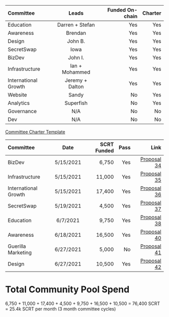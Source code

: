 | Committee | Leads | Funded On-chain | Charter |
| :---         |     :---:      |          ---: | ---: |
| Education   | Darren + Stefan    | Yes    |  Yes    | 
| Awareness   | Brendan    | Yes    |  Yes    | 
| Design   | John B.     | Yes    |  Yes    | 
| SecretSwap   | Iowa    | Yes    |  Yes    | 
| BizDev  | John I.    | Yes    |  Yes    | 
| Infrastructure  | Ian + Mohammed   | Yes    |  Yes    | 
| International Growth  | Jeremy + Dalton    | Yes    |  Yes    | 
| Website   | Sandy | No    |  Yes    | 
| Analytics  | Superfish   | No   |  Yes    | 
| Governance | N/A   | No   |  No   | 
| Dev | N/A   | No   |  No   | 

[Committee Charter Template](https://docs.google.com/document/d/1vEq_BD6wOqVbFCbBcdVJ7XdSnjsECXXOVpsMb0r5bLw/edit?usp=sharing)

| Committee | Date | SCRT Funded | Pass | Link |
| :---         |     :---:      |          ---: | ---: | ---: |
| BizDev| 5/15/2021 | 6,750 | Yes |  [Proposal 34](https://secretnodes.com/secret/chains/secret-2/governance/proposals/34) |
| Infrastructure| 5/15/2021|11,000 | Yes| [Proposal 35](https://secretnodes.com/secret/chains/secret-2/governance/proposals/35)| 
| International Growth | 5/15/2021|  17,400| Yes | [Proposal 36](https://secretnodes.com/secret/chains/secret-2/governance/proposals/36)| 
| SecretSwap| 5/19/2021|4,500 | Yes| [Proposal 37](https://secretnodes.com/secret/chains/secret-2/governance/proposals/37)| 
| Education | 6/7/2021|9,750 | Yes| [Proposal 38](https://secretnodes.com/secret/chains/secret-2/governance/proposals/38)| 
| Awareness| 6/18/2021|16,500 | Yes| [Proposal 40](https://secretnodes.com/secret/chains/secret-2/governance/proposals/40)| 
| Guerilla Marketing| 6/27/2021| 5,000 | No| [Proposal 41](https://secretnodes.com/secret/chains/secret-2/governance/proposals/41)| 
| Design| 6/27/2021|10,500 | Yes| [Proposal 42](https://secretnodes.com/secret/chains/secret-2/governance/proposals/42)| 



# Total Community Pool Spend
6,750 + 11,000 + 17,400 + 4,500 + 9,750 + 16,500 + 10,500 = 76,400 SCRT = 25.4k SCRT per month (3 month committee cycles)


